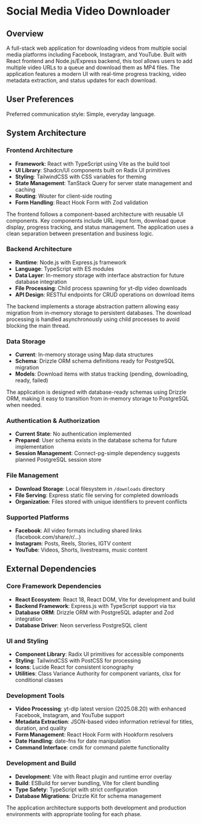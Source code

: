 # Social Media Video Downloader

## Overview

A full-stack web application for downloading videos from multiple social media platforms including Facebook, Instagram, and YouTube. Built with React frontend and Node.js/Express backend, this tool allows users to add multiple video URLs to a queue and download them as MP4 files. The application features a modern UI with real-time progress tracking, video metadata extraction, and status updates for each download.

## User Preferences

Preferred communication style: Simple, everyday language.

## System Architecture

### Frontend Architecture
- **Framework**: React with TypeScript using Vite as the build tool
- **UI Library**: Shadcn/UI components built on Radix UI primitives
- **Styling**: TailwindCSS with CSS variables for theming
- **State Management**: TanStack Query for server state management and caching
- **Routing**: Wouter for client-side routing
- **Form Handling**: React Hook Form with Zod validation

The frontend follows a component-based architecture with reusable UI components. Key components include URL input form, download queue display, progress tracking, and status management. The application uses a clean separation between presentation and business logic.

### Backend Architecture
- **Runtime**: Node.js with Express.js framework
- **Language**: TypeScript with ES modules
- **Data Layer**: In-memory storage with interface abstraction for future database integration
- **File Processing**: Child process spawning for yt-dlp video downloads
- **API Design**: RESTful endpoints for CRUD operations on download items

The backend implements a storage abstraction pattern allowing easy migration from in-memory storage to persistent databases. The download processing is handled asynchronously using child processes to avoid blocking the main thread.

### Data Storage
- **Current**: In-memory storage using Map data structures
- **Schema**: Drizzle ORM schema definitions ready for PostgreSQL migration
- **Models**: Download items with status tracking (pending, downloading, ready, failed)

The application is designed with database-ready schemas using Drizzle ORM, making it easy to transition from in-memory storage to PostgreSQL when needed.

### Authentication & Authorization
- **Current State**: No authentication implemented
- **Prepared**: User schema exists in the database schema for future implementation
- **Session Management**: Connect-pg-simple dependency suggests planned PostgreSQL session store

### File Management
- **Download Storage**: Local filesystem in `/downloads` directory
- **File Serving**: Express static file serving for completed downloads
- **Organization**: Files stored with unique identifiers to prevent conflicts

### Supported Platforms

- **Facebook**: All video formats including shared links (facebook.com/share/r/...)
- **Instagram**: Posts, Reels, Stories, IGTV content
- **YouTube**: Videos, Shorts, livestreams, music content

## External Dependencies

### Core Framework Dependencies
- **React Ecosystem**: React 18, React DOM, Vite for development and build
- **Backend Framework**: Express.js with TypeScript support via tsx
- **Database ORM**: Drizzle ORM with PostgreSQL adapter and Zod integration
- **Database Driver**: Neon serverless PostgreSQL client

### UI and Styling
- **Component Library**: Radix UI primitives for accessible components
- **Styling**: TailwindCSS with PostCSS for processing
- **Icons**: Lucide React for consistent iconography
- **Utilities**: Class Variance Authority for component variants, clsx for conditional classes

### Development Tools
- **Video Processing**: yt-dlp latest version (2025.08.20) with enhanced Facebook, Instagram, and YouTube support
- **Metadata Extraction**: JSON-based video information retrieval for titles, duration, and quality
- **Form Management**: React Hook Form with Hookform resolvers
- **Date Handling**: date-fns for date manipulation
- **Command Interface**: cmdk for command palette functionality

### Development and Build
- **Development**: Vite with React plugin and runtime error overlay
- **Build**: ESBuild for server bundling, Vite for client bundling
- **Type Safety**: TypeScript with strict configuration
- **Database Migrations**: Drizzle Kit for schema management

The application architecture supports both development and production environments with appropriate tooling for each phase.